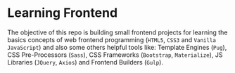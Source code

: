 # Learning Frontend

The objective of this repo is building small frontend projects for learning the basics concepts of web frontend programming (`HTML5`, `CSS3` and `Vanilla JavaScript`) and also some others helpful tools like: Template Engines (`Pug`), CSS Pre-Processors (`Sass`), CSS Frameworks (`Bootstrap`, `Materialize`), JS Libraries (`JQuery`, `Axios`) and Frontend Builders (`Gulp`).
